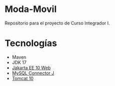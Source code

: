 # Moda-Movil
Repositorio para el proyecto de Curso Integrador I.

# Tecnologías
* Maven
* JDK 17
* [Jakarta EE 10 Web](https://mvnrepository.com/artifact/jakarta.platform/jakarta.jakartaee-api)
* [MySQL Connector J](https://mvnrepository.com/artifact/com.mysql/mysql-connector-j)
* [Tomcat 10](https://tomcat.apache.org/download-10.cgi)
